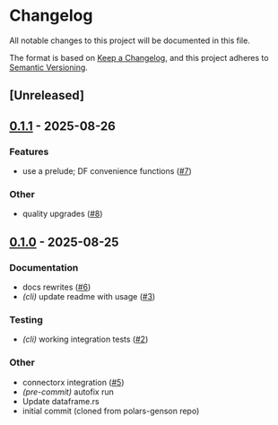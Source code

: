 # Changelog

All notable changes to this project will be documented in this file.

The format is based on [Keep a Changelog](https://keepachangelog.com/en/1.0.0/),
and this project adheres to [Semantic Versioning](https://semver.org/spec/v2.0.0.html).

## [Unreleased]

## [0.1.1](https://github.com/lmmx/polite/compare/polite-v0.1.0...polite-v0.1.1) - 2025-08-26

### <!-- 1 -->Features

- use a prelude; DF convenience functions ([#7](https://github.com/lmmx/polite/pull/7))

### <!-- 9 -->Other

- quality upgrades ([#8](https://github.com/lmmx/polite/pull/8))

## [0.1.0](https://github.com/lmmx/polite/releases/tag/polite-v0.1.0) - 2025-08-25

### <!-- 4 -->Documentation

- docs rewrites ([#6](https://github.com/lmmx/polite/pull/6))
- *(cli)* update readme with usage ([#3](https://github.com/lmmx/polite/pull/3))

### <!-- 6 -->Testing

- *(cli)* working integration tests ([#2](https://github.com/lmmx/polite/pull/2))

### <!-- 9 -->Other

- connectorx integration ([#5](https://github.com/lmmx/polite/pull/5))
- *(pre-commit)* autofix run
- Update dataframe.rs
- initial commit (cloned from polars-genson repo)
